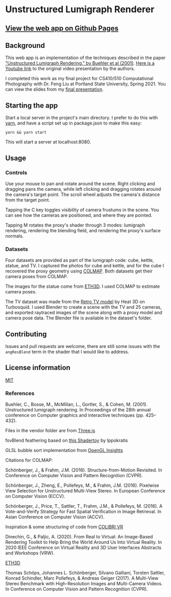 # Unstructured Lumigraph Renderer

## [View the web app on Github Pages](https://hypothete.github.io/unstructured-lumigraph/)

## Background

This web app is an implementation of the techniques described in the paper ["Unstructured Lumigraph Rendering," by Buehler et al (2001)](https://groups.csail.mit.edu/graphics/pubs/siggraph2001_ulr.pdf). [Here is a Youtube link](https://www.youtube.com/watch?v=za4HIll9N7c) to the original video presentation by the authors.

I completed this work as my final project for CS410/510 Computational Photography with Dr. Feng Liu at Portland State University, Spring 2021. You can view the slides from my [final presentation](https://docs.google.com/presentation/d/1byQT7v3yyZlvRdjut-qXuMcusRpOWliTGs806qFkE-A/edit?usp=sharing).

## Starting the app

Start a local server in the project's main directory. I prefer to do this with [yarn](https://yarnpkg.com/), and have a script set up in package.json to make this easy:

```shell
yarn && yarn start
```

This will start a server at localhost:8080.

## Usage

### Controls

Use your mouse to pan and rotate around the scene. Right clicking and dragging pans the camera, while left clicking and dragging rotates around the camera's target point. The scroll wheel adjusts the camera's distance from the target point.

Tapping the C key toggles visibility of camera frustums in the scene. You can see how the cameras are positioned, and where they are pointed.

Tapping M rotates the proxy's shader through 3 modes: lumigraph rendering, rendering the blending field, and rendering the proxy's surface normals.

### Datasets

Four datasets are provided as part of the lumigraph code: cube, kettle, statue, and TV. I captured the photos for cube and kettle, and for the cube I recovered the proxy geometry using [COLMAP](https://colmap.github.io/index.html). Both datasets get their camera poses from COLMAP.

The images for the statue come from [ETH3D](https://www.eth3d.net/datasets). I used COLMAP to estimate camera poses.

The TV dataset was made from the [Retro TV model](https://www.turbosquid.com/3d-models/free-c4d-model-retro-tv/815392) by Heat 3D on Turbosquid. I used Blender to create a scene with the TV and 25 cameras, and exported raytraced images of the scene along with a proxy model and camera pose data. The Blender file is available in the dataset's folder.

## Contributing

Issues and pull requests are welcome, there are still some issues with the `angResBlend` term in the shader that I would like to address.

## License information

[MIT](./LICENSE)

### References

Buehler, C., Bosse, M., McMillan, L., Gortler, S., & Cohen, M. (2001). Unstructured lumigraph rendering. In Proceedings of the 28th annual conference on Computer graphics and interactive techniques (pp. 425–432).

Files in the vendor folder are from [Three.js](https://threejs.org)

fovBlend feathering based on [this Shadertoy](https://www.shadertoy.com/view/lsKSWR) by Ippokratis

GLSL bubble sort implementation from [OpenGL Insights](https://github.com/OpenGLInsights/OpenGLInsightsCode)

Citations for COLMAP:

Schönberger, J., & Frahm, J.M. (2016). Structure-from-Motion Revisited. In Conference on Computer Vision and Pattern Recognition (CVPR).

Schönberger, J., Zheng, E., Pollefeys, M., & Frahm, J.M. (2016). Pixelwise View Selection for Unstructured Multi-View Stereo. In European Conference on Computer Vision (ECCV).

Schönberger, J., Price, T., Sattler, T., Frahm, J.M., & Pollefeys, M. (2016). A Vote-and-Verify Strategy for Fast Spatial Verification in Image Retrieval. In Asian Conference on Computer Vision (ACCV).

Inspiration & some structuring of code from [COLIBRI VR](https://caor-mines-paristech.github.io/colibri-vr)

Dinechin, G., & Paljic, A. (2020). From Real to Virtual: An Image-Based Rendering Toolkit to Help Bring the World Around Us Into Virtual Reality. In 2020 IEEE Conference on Virtual Reality and 3D User Interfaces Abstracts and Workshops (VRW).

[ETH3D](https://www.eth3d.net/)

Thomas Schöps, Johannes L. Schönberger, Silvano Galliani, Torsten Sattler, Konrad Schindler, Marc Pollefeys, & Andreas Geiger (2017). A Multi-View Stereo Benchmark with High-Resolution Images and Multi-Camera Videos. In Conference on Computer Vision and Pattern Recognition (CVPR).

